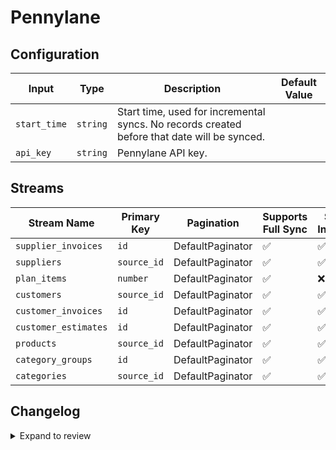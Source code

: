 # Pennylane

## Configuration

| Input | Type | Description | Default Value |
|-------|------|-------------|---------------|
| `start_time` | `string` | Start time, used for incremental syncs. No records created before that date will be synced.  |  |
| `api_key` | `string` | Pennylane API key.  |  |

## Streams
| Stream Name | Primary Key | Pagination | Supports Full Sync | Supports Incremental |
|-------------|-------------|------------|---------------------|----------------------|
| `supplier_invoices` | `id` | DefaultPaginator | ✅ |  ✅  |
| `suppliers` | `source_id` | DefaultPaginator | ✅ |  ✅  |
| `plan_items` | `number` | DefaultPaginator | ✅ |  ❌  |
| `customers` | `source_id` | DefaultPaginator | ✅ |  ✅  |
| `customer_invoices` | `id` | DefaultPaginator | ✅ |  ✅  |
| `customer_estimates` | `id` | DefaultPaginator | ✅ |  ✅  |
| `products` | `source_id` | DefaultPaginator | ✅ |  ✅  |
| `category_groups` | `id` | DefaultPaginator | ✅ |  ✅  |
| `categories` | `source_id` | DefaultPaginator | ✅ |  ✅  |


## Changelog

<details>
  <summary>Expand to review</summary>

| Version | Date | Pull Request | Subject |
|---------|------|--------------|---------|
| 0.3.18 | 2025-10-21 | [68262](https://github.com/airbytehq/airbyte/pull/68262) | Update dependencies |
| 0.3.17 | 2025-10-14 | [67795](https://github.com/airbytehq/airbyte/pull/67795) | Update dependencies |
| 0.3.16 | 2025-10-07 | [67346](https://github.com/airbytehq/airbyte/pull/67346) | Update dependencies |
| 0.3.15 | 2025-09-30 | [66965](https://github.com/airbytehq/airbyte/pull/66965) | Update dependencies |
| 0.3.14 | 2025-09-23 | [66425](https://github.com/airbytehq/airbyte/pull/66425) | Update dependencies |
| 0.3.13 | 2025-09-09 | [65753](https://github.com/airbytehq/airbyte/pull/65753) | Update dependencies |
| 0.3.12 | 2025-08-23 | [65220](https://github.com/airbytehq/airbyte/pull/65220) | Update dependencies |
| 0.3.11 | 2025-08-09 | [64769](https://github.com/airbytehq/airbyte/pull/64769) | Update dependencies |
| 0.3.10 | 2025-08-02 | [64225](https://github.com/airbytehq/airbyte/pull/64225) | Update dependencies |
| 0.3.9 | 2025-07-26 | [63817](https://github.com/airbytehq/airbyte/pull/63817) | Update dependencies |
| 0.3.8 | 2025-07-19 | [63404](https://github.com/airbytehq/airbyte/pull/63404) | Update dependencies |
| 0.3.7 | 2025-07-12 | [63196](https://github.com/airbytehq/airbyte/pull/63196) | Update dependencies |
| 0.3.6 | 2025-07-05 | [62622](https://github.com/airbytehq/airbyte/pull/62622) | Update dependencies |
| 0.3.5 | 2025-06-28 | [62387](https://github.com/airbytehq/airbyte/pull/62387) | Update dependencies |
| 0.3.4 | 2025-06-21 | [61925](https://github.com/airbytehq/airbyte/pull/61925) | Update dependencies |
| 0.3.3 | 2025-06-14 | [61062](https://github.com/airbytehq/airbyte/pull/61062) | Update dependencies |
| 0.3.2 | 2025-05-24 | [60575](https://github.com/airbytehq/airbyte/pull/60575) | Update dependencies |
| 0.3.1 | 2025-05-10 | [60071](https://github.com/airbytehq/airbyte/pull/60071) | Update dependencies |
| 0.3.0 | 2025-05-09 | [59679](https://github.com/airbytehq/airbyte/pull/59679) | Add  stream `customer_estimates` stream |
| 0.2.9 | 2025-05-03 | [59078](https://github.com/airbytehq/airbyte/pull/59078) | Update dependencies |
| 0.2.8 | 2025-04-19 | [57882](https://github.com/airbytehq/airbyte/pull/57882) | Update dependencies |
| 0.2.7 | 2025-04-05 | [57347](https://github.com/airbytehq/airbyte/pull/57347) | Update dependencies |
| 0.2.6 | 2025-03-29 | [56788](https://github.com/airbytehq/airbyte/pull/56788) | Update dependencies |
| 0.2.5 | 2025-03-22 | [56221](https://github.com/airbytehq/airbyte/pull/56221) | Update dependencies |
| 0.2.4 | 2025-03-08 | [55556](https://github.com/airbytehq/airbyte/pull/55556) | Update dependencies |
| 0.2.3 | 2025-03-01 | [55024](https://github.com/airbytehq/airbyte/pull/55024) | Update dependencies |
| 0.2.2 | 2025-02-23 | [54601](https://github.com/airbytehq/airbyte/pull/54601) | Update dependencies |
| 0.2.1 | 2025-02-15 | [50686](https://github.com/airbytehq/airbyte/pull/50686) | Update dependencies |
| 0.2.0 | 2025-01-29 | [52596](https://github.com/airbytehq/airbyte/pull/52596) | Fixes for category_groups and plan_items |
| 0.1.1 | 2024-12-21 | [50294](https://github.com/airbytehq/airbyte/pull/50294) | Update dependencies |
| 0.1.0 | 2024-12-10 | [48892](https://github.com/airbytehq/airbyte/pull/48892) | Add missing fields to `customer_invoices` stream |
| 0.0.6 | 2024-12-14 | [49659](https://github.com/airbytehq/airbyte/pull/49659) | Update dependencies |
| 0.0.5 | 2024-12-12 | [49322](https://github.com/airbytehq/airbyte/pull/49322) | Update dependencies |
| 0.0.4 | 2024-12-11 | [49053](https://github.com/airbytehq/airbyte/pull/49053) | Starting with this version, the Docker image is now rootless. Please note that this and future versions will not be compatible with Airbyte versions earlier than 0.64 |
| 0.0.3 | 2024-11-04 | [47902](https://github.com/airbytehq/airbyte/pull/47902) | Update dependencies |
| 0.0.2 | 2024-10-28 | [47536](https://github.com/airbytehq/airbyte/pull/47536) | Update dependencies |
| 0.0.1 | 2024-08-21 | | Initial release by natikgadzhi via Connector Builder |

</details>
